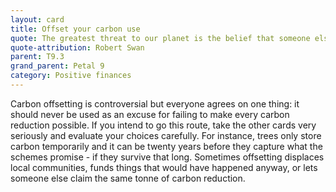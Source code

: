```yaml
---
layout: card
title: Offset your carbon use
quote: The greatest threat to our planet is the belief that someone else will save it.
quote-attribution: Robert Swan
parent: T9.3
grand_parent: Petal 9
category: Positive finances
---
```


<p>Carbon offsetting is controversial but everyone agrees on one thing:  it should never be used as an excuse for failing to make every carbon reduction possible. If you intend to go this route, take the other cards very seriously and evaluate your choices carefully.  For instance, trees only store carbon temporarily and it can be twenty years before they capture what the schemes promise - if they survive that long.   Sometimes offsetting displaces local communities, funds things that would have happened anyway, or lets someone else claim the same tonne of carbon reduction.  </p> 

